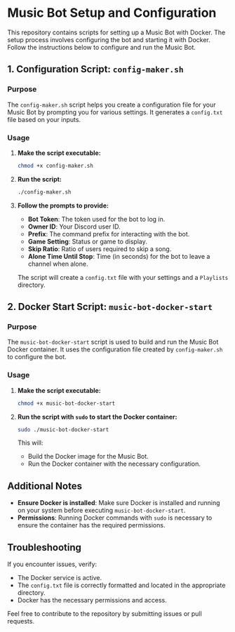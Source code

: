 # Music Bot Setup and Configuration

This repository contains scripts for setting up a Music Bot with Docker. The setup process involves configuring the bot and starting it with Docker. Follow the instructions below to configure and run the Music Bot.

## 1. Configuration Script: `config-maker.sh`

### Purpose
The `config-maker.sh` script helps you create a configuration file for your Music Bot by prompting you for various settings. It generates a `config.txt` file based on your inputs.

### Usage

1. **Make the script executable:**
    ```bash
    chmod +x config-maker.sh
    ```

2. **Run the script:**
    ```bash
    ./config-maker.sh
    ```

3. **Follow the prompts to provide:**
   - **Bot Token**: The token used for the bot to log in.
   - **Owner ID**: Your Discord user ID.
   - **Prefix**: The command prefix for interacting with the bot.
   - **Game Setting**: Status or game to display.
   - **Skip Ratio**: Ratio of users required to skip a song.
   - **Alone Time Until Stop**: Time (in seconds) for the bot to leave a channel when alone.

   The script will create a `config.txt` file with your settings and a `Playlists` directory.

## 2. Docker Start Script: `music-bot-docker-start`

### Purpose
The `music-bot-docker-start` script is used to build and run the Music Bot Docker container. It uses the configuration file created by `config-maker.sh` to configure the bot.

### Usage

1. **Make the script executable:**
    ```bash
    chmod +x music-bot-docker-start
    ```

2. **Run the script with `sudo` to start the Docker container:**
    ```bash
    sudo ./music-bot-docker-start
    ```

   This will:
   - Build the Docker image for the Music Bot.
   - Run the Docker container with the necessary configuration.

## Additional Notes

- **Ensure Docker is installed**: Make sure Docker is installed and running on your system before executing `music-bot-docker-start`.
- **Permissions**: Running Docker commands with `sudo` is necessary to ensure the container has the required permissions.

## Troubleshooting

If you encounter issues, verify:
- The Docker service is active.
- The `config.txt` file is correctly formatted and located in the appropriate directory.
- Docker has the necessary permissions and access.

Feel free to contribute to the repository by submitting issues or pull requests.
